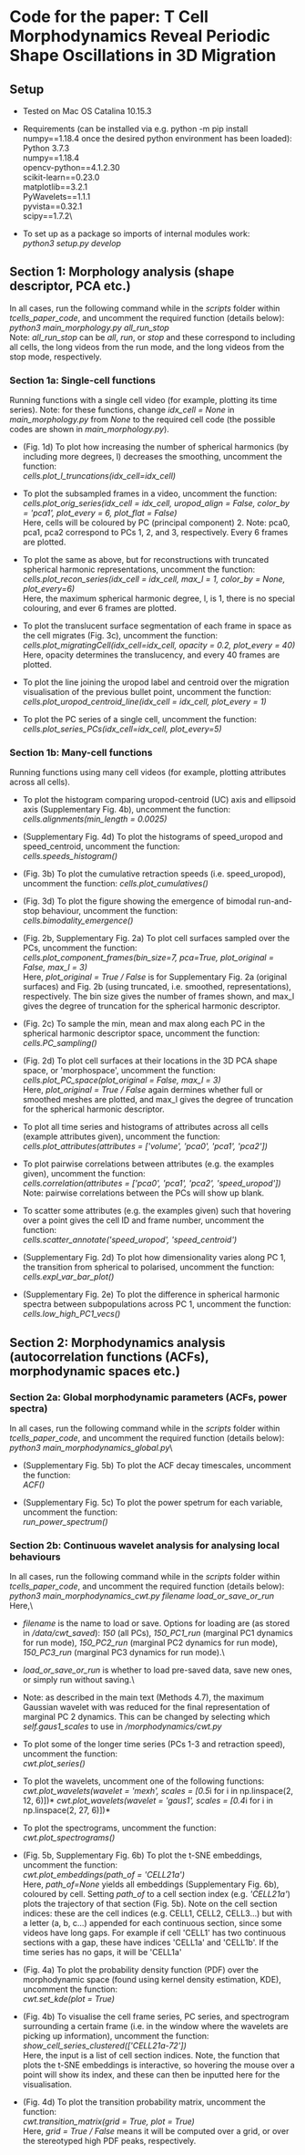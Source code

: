 # Code for the paper: T Cell Morphodynamics Reveal Periodic Shape Oscillations in 3D Migration


## Setup

* Tested on Mac OS Catalina 10.15.3

* Requirements (can be installed via e.g. python -m pip install numpy==1.18.4 once the desired python environment has been loaded):\
Python 3.7.3\
numpy==1.18.4\
opencv-python==4.1.2.30\
scikit-learn==0.23.0\
matplotlib==3.2.1\
PyWavelets==1.1.1\
pyvista==0.32.1\
scipy==1.7.2\


* To set up as a package so imports of internal modules work:\
*python3 setup.py develop*

## Section 1: Morphology analysis (shape descriptor, PCA etc.)

In all cases, run the following command while in the *scripts* folder within *tcells_paper_code*, and uncomment the required function (details below):\
*python3 main_morphology.py all_run_stop*\
Note: *all_run_stop* can be *all*, *run*, or *stop* and these correspond to including all cells, the long videos from the run mode, and the long videos from the stop mode, respectively.


### Section 1a: Single-cell functions
Running functions with a single cell video (for example, plotting its time series). Note: for these functions, change *idx_cell = None* in *main_morphology.py* from *None* to the required cell code (the possible codes are shown in *main_morphology.py*).

* (Fig. 1d) To plot how increasing the number of spherical harmonics (by including more degrees, l) decreases the smoothing, uncomment the function:\
*cells.plot_l_truncations(idx_cell=idx_cell)*

* To plot the subsampled frames in a video, uncomment the function:\
*cells.plot_orig_series(idx_cell = idx_cell, uropod_align = False, color_by = 'pca1', plot_every = 6, plot_flat = False)*\
Here, cells will be coloured by PC (principal component) 2. Note: pca0, pca1, pca2 correspond to PCs 1, 2, and 3, respectively. Every 6 frames are plotted.

* To plot the same as above, but for reconstructions with truncated spherical harmonic representations, uncomment the function:\
*cells.plot_recon_series(idx_cell = idx_cell, max_l = 1, color_by = None, plot_every=6)*\
Here, the maximum spherical harmonic degree, l, is 1, there is no special colouring, and ever 6 frames are plotted.

* To plot the translucent surface segmentation of each frame in space as the cell migrates (Fig. 3c), uncomment the function:\
*cells.plot_migratingCell(idx_cell=idx_cell, opacity = 0.2, plot_every = 40)*\
Here, opacity determines the translucency, and every 40 frames are plotted.

* To plot the line joining the uropod label and centroid over the migration visualisation of the previous bullet point, uncomment the function:\
*cells.plot_uropod_centroid_line(idx_cell = idx_cell, plot_every = 1)*

* To plot the PC series of a single cell, uncomment the function:\
*cells.plot_series_PCs(idx_cell=idx_cell, plot_every=5)*



### Section 1b: Many-cell functions
Running functions using many cell videos (for example, plotting attributes across all cells).

* To plot the histogram comparing uropod-centroid (UC) axis and ellipsoid axis (Supplementary Fig. 4b), uncomment the function:\
*cells.alignments(min_length = 0.0025)*

* (Supplementary Fig. 4d) To plot the histograms of speed_uropod and speed_centroid, uncomment the function:\
*cells.speeds_histogram()*

* (Fig. 3b) To plot the cumulative retraction speeds (i.e. speed_uropod), uncomment the function:
*cells.plot_cumulatives()*

* (Fig. 3d) To plot the figure showing the emergence of bimodal run-and-stop behaviour, uncomment the function:\
*cells.bimodality_emergence()*

* (Fig. 2b, Supplementary Fig. 2a) To plot cell surfaces sampled over the PCs, uncomment the function:\
*cells.plot_component_frames(bin_size=7, pca=True, plot_original = False, max_l = 3)*\
Here, *plot_original = True / False* is for Supplementary Fig. 2a (original surfaces) and Fig. 2b (using truncated, i.e. smoothed, representations), respectively. The bin size gives the number of frames shown, and max_l gives the degree of truncation for the spherical harmonic descriptor.

* (Fig. 2c) To sample the min, mean and max along each PC in the spherical harmonic descriptor space, uncomment the function:\
*cells.PC_sampling()*

* (Fig. 2d) To plot cell surfaces at their locations in the 3D PCA shape space, or 'morphospace', uncomment the function:\
*cells.plot_PC_space(plot_original = False, max_l = 3)*\
Here, *plot_original = True / False* again dermines whether full or smoothed meshes are plotted, and max_l gives the degree of truncation for the spherical harmonic descriptor.


* To plot all time series and histograms of attributes across all cells (example attributes given), uncomment the function:\
*cells.plot_attributes(attributes = ['volume', 'pca0', 'pca1', 'pca2'])*

* To plot pairwise correlations between attributes (e.g. the examples given), uncomment the function:\
*cells.correlation(attributes = ['pca0', 'pca1', 'pca2', 'speed_uropod'])*\
Note: pairwise correlations between the PCs will show up blank.

* To scatter some attributes (e.g. the examples given) such that hovering over a point gives the cell ID and frame number, uncomment the function:\
*cells.scatter_annotate('speed_uropod', 'speed_centroid')*

* (Supplementary Fig. 2d) To plot how dimensionality varies along PC 1, the transition from spherical to polarised, uncomment the function:\
*cells.expl_var_bar_plot()*

* (Supplementary Fig. 2e) To plot the difference in spherical harmonic spectra between subpopulations across PC 1, uncomment the function:\
*cells.low_high_PC1_vecs()*


## Section 2: Morphodynamics analysis (autocorrelation functions (ACFs), morphodynamic spaces etc.)

### Section 2a: Global morphodynamic parameters (ACFs, power spectra)

In all cases, run the following command while in the *scripts* folder within *tcells_paper_code*, and uncomment the required function (details below):\
*python3 main_morphodynamics_global.py*\

* (Supplementary Fig. 5b) To plot the ACF decay timescales, uncomment the function:\
*ACF()*

* (Supplementary Fig. 5c) To plot the power spetrum for each variable, uncomment the function:\
*run_power_spectrum()*  

### Section 2b: Continuous wavelet analysis for analysing local behaviours

In all cases, run the following command while in the *scripts* folder within *tcells_paper_code*, and uncomment the required function (details below):\
*python3 main_morphodynamics_cwt.py filename load_or_save_or_run*\
Here,\
* *filename* is the name to load or save. Options for loading are (as stored in */data/cwt_saved*): *150* (all PCs), *150_PC1_run* (marginal PC1 dynamics for run mode), *150_PC2_run* (marginal PC2 dynamics for run mode), *150_PC3_run* (marginal PC3 dynamics for run mode).\
* *load_or_save_or_run* is whether to load pre-saved data, save new ones, or simply run without saving.\
* Note: as described in the main text (Methods 4.7), the maximum Gaussian wavelet with was reduced for the final representation of marginal PC 2 dynamics. This can be changed by selecting which *self.gaus1_scales* to use in */morphodynamics/cwt.py*

* To plot some of the longer time series (PCs 1-3 and retraction speed), uncomment the function:\
*cwt.plot_series()*

* To plot the wavelets, uncomment one of the following functions:\
*cwt.plot_wavelets(wavelet = 'mexh', scales = [0.5*i for i in np.linspace(2, 12, 6)])*
*cwt.plot_wavelets(wavelet = 'gaus1', scales = [0.4*i for i in np.linspace(2, 27, 6)])*

* To plot the spectrograms, uncomment the function:\
*cwt.plot_spectrograms()*

* (Fig. 5b, Supplementary Fig. 6b) To plot the t-SNE embeddings, uncomment the function:\
*cwt.plot_embeddings(path_of = 'CELL21a')*\
Here, *path_of=None* yields all embeddings (Supplementary Fig. 6b), coloured by cell. Setting *path_of* to a cell section index (e.g. *'CELL21a'*) plots the trajectory of that section (Fig. 5b).
Note on the cell section indices: these are the cell indices (e.g. CELL1, CELL2, CELL3...) but with a letter (a, b, c...) appended for each continuous section, since some videos have long gaps.
For example if cell 'CELL1' has two continuous sections with a gap, these have indices 'CELL1a' and 'CELL1b'. If the time series has no gaps, it will be 'CELL1a'

* (Fig. 4a) To plot the probability density function (PDF) over the morphodynamic space (found using kernel density estimation, KDE), uncomment the function:\
*cwt.set_kde(plot = True)*


* (Fig. 4b) To visualise the cell frame series, PC series, and spectrogram surrounding a certain frame (i.e. in the window where the wavelets are picking up information), uncomment the function:\
*show_cell_series_clustered(['CELL21a-72'])*\
Here, the input is a list of cell section indices. Note, the function that plots the t-SNE embeddings is interactive, so hovering the mouse over a point will show its index, and these can then be inputted here for the visualisation.


* (Fig. 4d) To plot the transition probability matrix, uncomment the function:\
*cwt.transition_matrix(grid = True, plot = True)*\
Here, *grid = True / False* means it will be computed over a grid, or over the stereotyped high PDF peaks, respectively.
